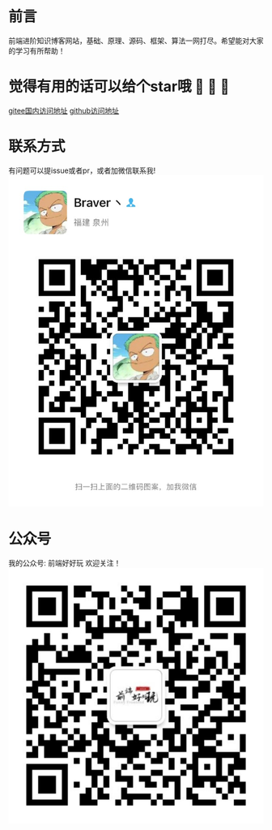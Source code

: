 # 前言

前端进阶知识博客网站，基础、原理、源码、框架、算法一网打尽。希望能对大家的学习有所帮助！

# 觉得有用的话可以给个star哦 🙏 🙏 🙏

[gitee国内访问地址](https://junyi-chen.gitee.io/article/)
[github访问地址](https://chen-junyi.github.io/article/)

# 联系方式

有问题可以提issue或者pr，或者加微信联系我!
![联系方式](./images/wechat.jpg)

# 公众号

我的公众号: 前端好好玩
欢迎关注！
![公众号](./images/qrcode.jpg)
